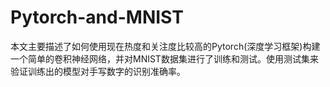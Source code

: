 # Pytorch-and-MNIST
本文主要描述了如何使用现在热度和关注度比较高的Pytorch(深度学习框架)构建一个简单的卷积神经网络，并对MNIST数据集进行了训练和测试。使用测试集来验证训练出的模型对手写数字的识别准确率。
